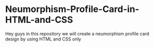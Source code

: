 # Neumorphism-Profile-Card-in-HTML-and-CSS
Hey guys in this repository we will create a neumorphism profile card design by using HTML and CSS only
